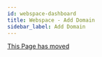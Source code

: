 ```yaml
---
id: webspace-dashboard
title: Webspace - Add Domain
sidebar_label: Add Domain
---
```



[This Page has moved](webspace-adddomain.md)

